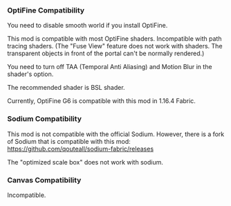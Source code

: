 
### OptiFine Compatibility
You need to disable smooth world if you install OptiFine.

This mod is compatible with most OptiFine shaders. Incompatible with path tracing shaders. (The "Fuse View" feature does not work with shaders. The transparent objects in front of the portal can't be normally rendered.)

You need to turn off TAA (Temporal Anti Aliasing) and Motion Blur in the shader's option.

The recommended shader is BSL shader.

Currently, OptiFine G6 is compatible with this mod in 1.16.4 Fabric.

### Sodium Compatibility

This mod is not compatible with the official Sodium. However, there is a fork of Sodium that is compatible with this mod: https://github.com/qouteall/sodium-fabric/releases

The "optimized scale box" does not work with sodium.

### Canvas Compatibility

Incompatible.